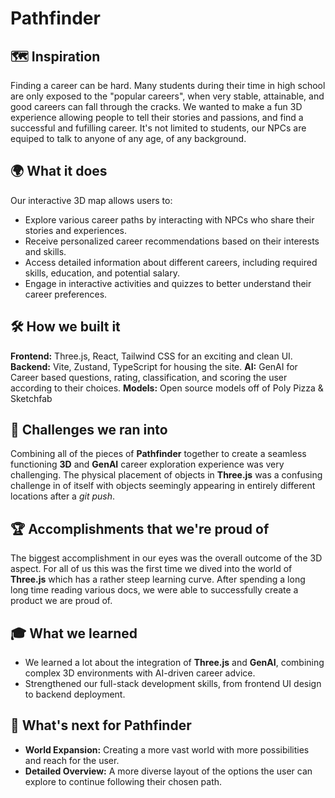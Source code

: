 # Pathfinder

## 🗺️ Inspiration

Finding a career can be hard. Many students during their time in high school are only exposed to the "popular careers", when very stable, attainable, and good careers can fall through the cracks. We wanted to make a fun 3D experience allowing people to tell their stories and passions, and find a successful and fufilling career. It's not limited to students, our NPCs are equiped to talk to anyone of any age, of any background.

## 🌍 What it does

Our interactive 3D map allows users to:

- Explore various career paths by interacting with NPCs who share their stories and experiences.
- Receive personalized career recommendations based on their interests and skills.
- Access detailed information about different careers, including required skills, education, and potential salary.
- Engage in interactive activities and quizzes to better understand their career preferences.

## 🛠️ How we built it

**Frontend:** Three.js, React, Tailwind CSS for an exciting and clean UI.
**Backend:** Vite, Zustand, TypeScript for housing the site.
**AI:** GenAI for Career based questions, rating, classification, and scoring the user according to their choices.
**Models:** Open source models off of Poly Pizza & Sketchfab

## 🔧 Challenges we ran into

Combining all of the pieces of **Pathfinder** together to create a seamless functioning **3D** and **GenAI** career exploration experience was very challenging. The physical placement of objects in **Three.js** was a confusing challenge in of itself with objects seemingly appearing in entirely different locations after a _git push_.

## 🏆 Accomplishments that we're proud of

The biggest accomplishment in our eyes was the overall outcome of the 3D aspect. For all of us this was the first time we dived into the world of **Three.js** which has a rather steep learning curve. After spending a long long time reading various docs, we were able to successfully create a product we are proud of.

## 🎓 What we learned

- We learned a lot about the integration of **Three.js** and **GenAI**, combining complex 3D environments with AI-driven career advice.
- Strengthened our full-stack development skills, from frontend UI design to backend deployment.

## 🚀 What's next for Pathfinder

- **World Expansion:** Creating a more vast world with more possibilities and reach for the user.
- **Detailed Overview:** A more diverse layout of the options the user can explore to continue following their chosen path.
